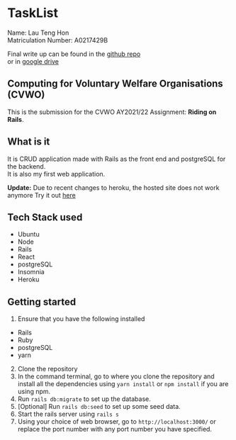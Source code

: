 # TaskList

Name: Lau Teng Hon <br>
Matriculation Number: A0217429B

Final write up can be found in the [github repo](https://github.com/Th-429B/task-list/blob/master/submission/LauTengHon_A0217429B_FinalWriteup.pdf) <br>
or in [google drive](https://drive.google.com/file/d/1Nbhj7jQm2AuhejxYUDKqIhBuflWbDxn7/view?usp=sharing)

## Computing for Voluntary Welfare Organisations (CVWO)

This is the submission for the CVWO AY2021/22 Assignment: **Riding on Rails**.

## What is it

It is CRUD application made with Rails as the front end and postgreSQL for the backend. <br>
It is also my first web application.

**Update:** Due to recent changes to heroku, the hosted site does not work anymore 
Try it out [here](https://task-list-th.herokuapp.com/?)

## Tech Stack used

- Ubuntu
- Node
- Rails 
- React
- postgreSQL
- Insomnia
- Heroku

## Getting started

1. Ensure that you have the following installed
- Rails
- Ruby
- postgreSQL
- yarn
2. Clone the repository
3. In the command terminal, go to where you clone the repository and install all the dependencies using `yarn install` or `npm install` if you are using npm.
4. Run `rails db:migrate` to set up the database.
5. [Optional] Run `rails db:seed` to set up some seed data.
6. Start the rails server using `rails s`
7. Using your choice of web browser, go to `http://localhost:3000/` or replace the port number with any port number you have specified.
